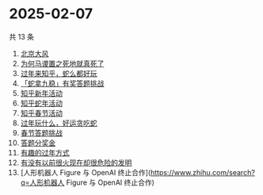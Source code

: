 # 2025-02-07

共 13 条

<!-- BEGIN ZHIHUSEARCH -->
<!-- 最后更新时间 Fri Feb 07 2025 11:17:26 GMT+0800 (China Standard Time) -->
1. [北京大风](https://www.zhihu.com/search?q=北京大风)
1. [为何马谡置之死地就真死了](https://www.zhihu.com/search?q=为何马谡置之死地就真死了)
1. [过年来知乎，蛇么都好玩](https://www.zhihu.com/search?q=过年来知乎，蛇么都好玩)
1. [「蛇拿九稳」有奖答题挑战](https://www.zhihu.com/search?q=「蛇拿九稳」有奖答题挑战)
1. [知乎新年活动](https://www.zhihu.com/search?q=知乎新年活动)
1. [知乎蛇年活动](https://www.zhihu.com/search?q=知乎蛇年活动)
1. [知乎春节活动](https://www.zhihu.com/search?q=知乎春节活动)
1. [过年玩什么，好运贪吃蛇](https://www.zhihu.com/search?q=过年玩什么，好运贪吃蛇)
1. [春节答题挑战](https://www.zhihu.com/search?q=春节答题挑战)
1. [答题分奖金](https://www.zhihu.com/search?q=答题分奖金)
1. [有趣的过年方式](https://www.zhihu.com/search?q=有趣的过年方式)
1. [有没有以前很火现在却很危险的发明](https://www.zhihu.com/search?q=有没有以前很火现在却很危险的发明)
1. [人形机器人 Figure 与 OpenAI 终止合作](https://www.zhihu.com/search?q=人形机器人 Figure 与 OpenAI 终止合作)
<!-- END ZHIHUSEARCH -->
